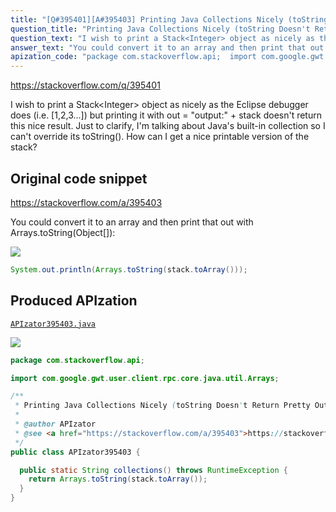 ```yaml
---
title: "[Q#395401][A#395403] Printing Java Collections Nicely (toString Doesn't Return Pretty Output)"
question_title: "Printing Java Collections Nicely (toString Doesn't Return Pretty Output)"
question_text: "I wish to print a Stack<Integer> object as nicely as the Eclipse debugger does (i.e. [1,2,3...]) but printing it with out = \"output:\" + stack doesn't return this nice result. Just to clarify, I'm talking about Java's built-in collection so I can't override its toString(). How can I get a nice printable version of the stack?"
answer_text: "You could convert it to an array and then print that out with Arrays.toString(Object[]):"
apization_code: "package com.stackoverflow.api;  import com.google.gwt.user.client.rpc.core.java.util.Arrays;  /**  * Printing Java Collections Nicely (toString Doesn't Return Pretty Output)  *  * @author APIzator  * @see <a href=\"https://stackoverflow.com/a/395403\">https://stackoverflow.com/a/395403</a>  */ public class APIzator395403 {    public static String collections() throws RuntimeException {     return Arrays.toString(stack.toArray());   } }"
---
```


https://stackoverflow.com/q/395401

I wish to print a Stack&lt;Integer&gt; object as nicely as the Eclipse debugger does (i.e. [1,2,3...]) but printing it with out = &quot;output:&quot; + stack doesn&#x27;t return this nice result.
Just to clarify, I&#x27;m talking about Java&#x27;s built-in collection so I can&#x27;t override its toString().
How can I get a nice printable version of the stack?



## Original code snippet

https://stackoverflow.com/a/395403

You could convert it to an array and then print that out with Arrays.toString(Object[]):

<div class="code-logo"><img src="/stackoverflow.png" /></div>

```java
System.out.println(Arrays.toString(stack.toArray()));
```

## Produced APIzation

[`APIzator395403.java`](https://github.com/pasqualesalza/apization-temp-data/raw/master/search/APIzator395403.java)

<div class="code-logo"><img src="/apizator.png" /></div>

```java
package com.stackoverflow.api;

import com.google.gwt.user.client.rpc.core.java.util.Arrays;

/**
 * Printing Java Collections Nicely (toString Doesn't Return Pretty Output)
 *
 * @author APIzator
 * @see <a href="https://stackoverflow.com/a/395403">https://stackoverflow.com/a/395403</a>
 */
public class APIzator395403 {

  public static String collections() throws RuntimeException {
    return Arrays.toString(stack.toArray());
  }
}

```